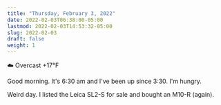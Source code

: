 ```yaml
---
title: "Thursday, February 3, 2022"
date: 2022-02-03T06:38:00-05:00
lastmod: 2022-02-03T14:53:32-05:00
slug: 2022-02-03
draft: false
weight: 1
---
```


☁️   Overcast +17°F

Good morning. It's 6:30 am and I've been up since 3:30. I'm hungry.

Weird day. I listed the Leica SL2-S for sale and bought an M10-R (again).

[//]: # "Exported with love from a post written in Org mode"
[//]: # "- https://github.com/kaushalmodi/ox-hugo"
